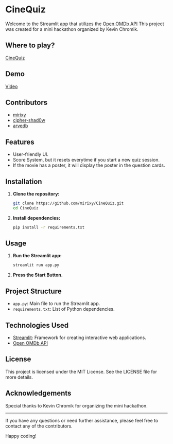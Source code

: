 
# CineQuiz

Welcome to the Streamlit app that utilizes the [Open OMDb API](http://www.omdbapi.com) This project was created for a mini hackathon organized by Kevin Chromik.

## Where to play?
[CineQuiz](https://cinequiz.streamlit.app)


## Demo

[Video](https://vimeo.com/987074195?share=copy)

## Contributors

- [mirixy](https://github.com/mirixy)
- [cipher-shad0w](https://github.com/cipher-shad0w)
- [arvedb](https://github.com/arvedb)

## Features

- User-friendly UI.
- Score System, but it resets everytime if you start a new quiz session.
- If the movie has a poster, it will display the poster in the question cards.



## Installation

1. **Clone the repository:**
   ```bash
   git clone https://github.com/mirixy/CineQuiz.git
   cd CineQuiz
   ```

2. **Install dependencies:**
   ```bash
   pip install -r requirements.txt
   ```

## Usage

1. **Run the Streamlit app:**
   ```bash
   streamlit run app.py
   ```

3. **Press the Start Button.**

## Project Structure

- `app.py`: Main file to run the Streamlit app.
- `requirements.txt`: List of Python dependencies.

## Technologies Used

- [Streamlit](https://streamlit.io/): Framework for creating interactive web applications.
- [Open OMDb API](http://www.omdbapi.com)

## License

This project is licensed under the MIT License. See the LICENSE file for more details.

## Acknowledgements

Special thanks to Kevin Chromik for organizing the mini hackathon.

---

If you have any questions or need further assistance, please feel free to contact any of the contributors.

Happy coding!
